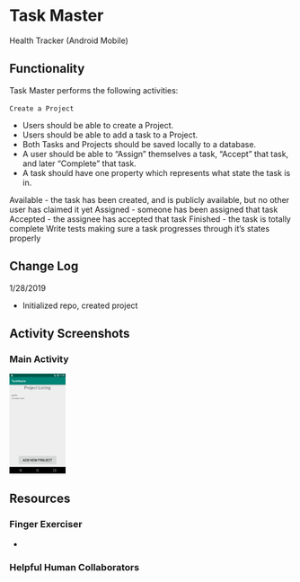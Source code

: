 # Task Master
Health Tracker (Android Mobile)

## Functionality
Task Master performs the following activities:

`Create a Project`
* Users should be able to create a Project.
* Users should be able to add a task to a Project.
* Both Tasks and Projects should be saved locally to a database.
* A user should be able to “Assign” themselves a task, “Accept” that task, and later “Complete” that task.
* A task should have one property which represents what state the task is in.

Available - the task has been created, and is publicly available, but no other user has claimed it yet
Assigned - someone has been assigned that task
Accepted - the assignee has accepted that task
Finished - the task is totally complete Write tests making sure a task progresses through it’s states properly

## Change Log
1/28/2019
- Initialized repo, created project
## Activity Screenshots
### Main Activity
<p float="left">
  <img src="./screenshots/Screenshot_MainActivity.png" width="100" />
</p>

## Resources
### Finger Exerciser
*

### Helpful Human Collaborators

